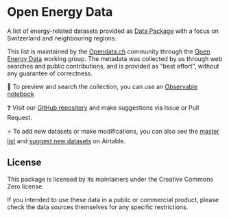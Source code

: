 # Open Energy Data

A list of energy-related datasets provided as [Data Package](https://frictionlessdata.io) with a focus on Switzerland and neighbouring regions.

This list is maintained by the [Opendata.ch](http://opendata.ch) community through the [Open Energy Data](https://energy.opendata.ch/) working group. The metadata was collected by us through web searches and public contributions, and is provided as "best effort", without any guarantee of correctness.

:eyes: To preview and search the collection, you can use an [Observable notebook](https://observablehq.com/@randomfractals/data-package?dataPackageUrl=https://github.com/OpenEnergyData/energy-data-ch/raw/master/datapackage.json#cell-303)

:question: Visit our [GitHub repository](https://github.com/OpenEnergyData/energy-data-ch) and make suggestions via Issue or Pull Request.

:star: To add new datasets or make modifications, you can also see the [master list](https://airtable.com/shr3ZVzEUlxS2JRLu) and [suggest new datasets](https://airtable.com/shrykWVriVLuRzZ9I) on Airtable.

## License

This package is licensed by its maintainers under the Creative Commons Zero license.

If you intended to use these data in a public or commercial product, please
check the data sources themselves for any specific restrictions.
